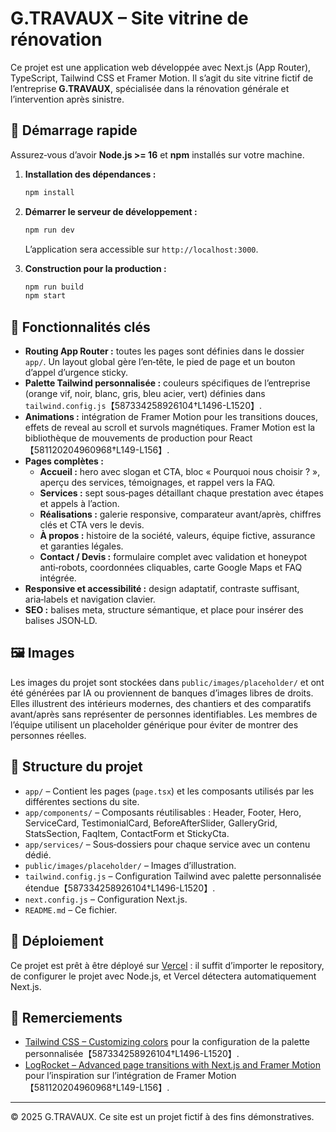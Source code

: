 # G.TRAVAUX – Site vitrine de rénovation

Ce projet est une application web développée avec Next.js (App Router), TypeScript, Tailwind CSS et Framer Motion. Il s’agit du site vitrine fictif de l’entreprise **G.TRAVAUX**, spécialisée dans la rénovation générale et l’intervention après sinistre.

## 🚀 Démarrage rapide

Assurez‑vous d’avoir **Node.js >= 16** et **npm** installés sur votre machine.

1. **Installation des dépendances :**

   ```bash
   npm install
   ```

2. **Démarrer le serveur de développement :**

   ```bash
   npm run dev
   ```

   L’application sera accessible sur `http://localhost:3000`.

3. **Construction pour la production :**

   ```bash
   npm run build
   npm start
   ```

## 🧠 Fonctionnalités clés

- **Routing App Router :** toutes les pages sont définies dans le dossier `app/`. Un layout global gère l’en‑tête, le pied de page et un bouton d’appel d’urgence sticky.
- **Palette Tailwind personnalisée :** couleurs spécifiques de l’entreprise (orange vif, noir, blanc, gris, bleu acier, vert) définies dans `tailwind.config.js`【587334258926104†L1496-L1520】.
- **Animations :** intégration de Framer Motion pour les transitions douces, effets de reveal au scroll et survols magnétiques. Framer Motion est la bibliothèque de mouvements de production pour React【581120204960968†L149-L156】.
- **Pages complètes :**
  - **Accueil :** hero avec slogan et CTA, bloc « Pourquoi nous choisir ? », aperçu des services, témoignages, et rappel vers la FAQ.
  - **Services :** sept sous‑pages détaillant chaque prestation avec étapes et appels à l’action.
  - **Réalisations :** galerie responsive, comparateur avant/après, chiffres clés et CTA vers le devis.
  - **À propos :** histoire de la société, valeurs, équipe fictive, assurance et garanties légales.
  - **Contact / Devis :** formulaire complet avec validation et honeypot anti‑robots, coordonnées cliquables, carte Google Maps et FAQ intégrée.
- **Responsive et accessibilité :** design adaptatif, contraste suffisant, aria‑labels et navigation clavier.
- **SEO :** balises meta, structure sémantique, et place pour insérer des balises JSON‑LD.

## 🖼️ Images

Les images du projet sont stockées dans `public/images/placeholder/` et ont été générées par IA ou proviennent de banques d’images libres de droits. Elles illustrent des intérieurs modernes, des chantiers et des comparatifs avant/après sans représenter de personnes identifiables. Les membres de l’équipe utilisent un placeholder générique pour éviter de montrer des personnes réelles.

## 📁 Structure du projet

- `app/` – Contient les pages (`page.tsx`) et les composants utilisés par les différentes sections du site.
- `app/components/` – Composants réutilisables : Header, Footer, Hero, ServiceCard, TestimonialCard, BeforeAfterSlider, GalleryGrid, StatsSection, FaqItem, ContactForm et StickyCta.
- `app/services/` – Sous‑dossiers pour chaque service avec un contenu dédié.
- `public/images/placeholder/` – Images d’illustration.
- `tailwind.config.js` – Configuration Tailwind avec palette personnalisée étendue【587334258926104†L1496-L1520】.
- `next.config.js` – Configuration Next.js.
- `README.md` – Ce fichier.

## 🛫 Déploiement

Ce projet est prêt à être déployé sur [Vercel](https://vercel.com/) : il suffit d’importer le repository, de configurer le projet avec Node.js, et Vercel détectera automatiquement Next.js.

## 🙏 Remerciements

- [Tailwind CSS – Customizing colors](https://v3.tailwindcss.com/docs/customizing-colors) pour la configuration de la palette personnalisée【587334258926104†L1496-L1520】.
- [LogRocket – Advanced page transitions with Next.js and Framer Motion](https://blog.logrocket.com/advanced-page-transitions-next-js-framer-motion/) pour l’inspiration sur l’intégration de Framer Motion【581120204960968†L149-L156】.

---

© 2025 G.TRAVAUX. Ce site est un projet fictif à des fins démonstratives.